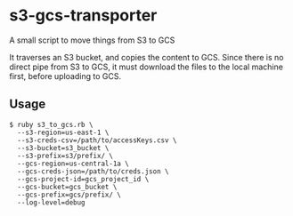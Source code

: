 # s3-gcs-transporter
A small script to move things from S3 to GCS

It traverses an S3 bucket, and copies the content to GCS.
Since there is no direct pipe from S3 to GCS, it must download the files to the local machine first,
before uploading to GCS.

## Usage

```
$ ruby s3_to_gcs.rb \
  --s3-region=us-east-1 \
  --s3-creds-csv=/path/to/accessKeys.csv \
  --s3-bucket=s3_bucket \
  --s3-prefix=s3/prefix/ \
  --gcs-region=us-central-1a \
  --gcs-creds-json=/path/to/creds.json \
  --gcs-project-id=gcs_project_id \
  --gcs-bucket=gcs_bucket \
  --gcs-prefix=gcs/prefix/ \
  --log-level=debug
```
